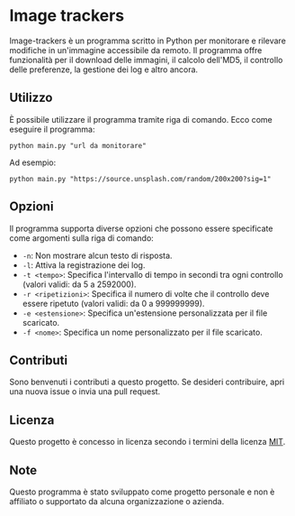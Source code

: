 # Image trackers

Image-trackers è un programma scritto in Python per monitorare e rilevare modifiche in un'immagine accessibile da remoto. Il programma offre funzionalità per il download delle immagini, il calcolo dell'MD5, il controllo delle preferenze, la gestione dei log e altro ancora.

## Utilizzo

È possibile utilizzare il programma tramite riga di comando. Ecco come eseguire il programma:

```
python main.py "url da monitorare"
```

Ad esempio:

```
python main.py "https://source.unsplash.com/random/200x200?sig=1"
```

## Opzioni

Il programma supporta diverse opzioni che possono essere specificate come argomenti sulla riga di comando:

- `-n`: Non mostrare alcun testo di risposta.
- `-l`: Attiva la registrazione dei log.
- `-t <tempo>`: Specifica l'intervallo di tempo in secondi tra ogni controllo (valori validi: da 5 a 2592000).
- `-r <ripetizioni>`: Specifica il numero di volte che il controllo deve essere ripetuto (valori validi: da 0 a 999999999).
- `-e <estensione>`: Specifica un'estensione personalizzata per il file scaricato.
- `-f <nome>`: Specifica un nome personalizzato per il file scaricato.

## Contributi

Sono benvenuti i contributi a questo progetto. Se desideri contribuire, apri una nuova issue o invia una pull request.

## Licenza

Questo progetto è concesso in licenza secondo i termini della licenza [MIT](https://opensource.org/licenses/MIT).

## Note

Questo programma è stato sviluppato come progetto personale e non è affiliato o supportato da alcuna organizzazione o azienda.
